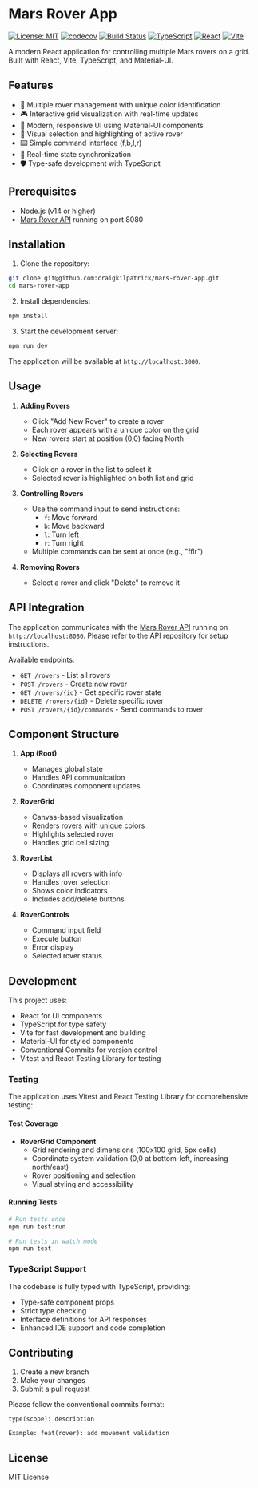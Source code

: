 # Mars Rover App

[![License: MIT](https://img.shields.io/badge/License-MIT-yellow.svg)](https://opensource.org/licenses/MIT)
[![codecov](https://codecov.io/gh/craigkilpatrick/mars-rover-app/branch/main/graph/badge.svg)](https://codecov.io/gh/craigkilpatrick/mars-rover-app)
[![Build Status](https://github.com/craigkilpatrick/mars-rover-app/workflows/CI/badge.svg)](https://github.com/craigkilpatrick/mars-rover-app/actions)
[![TypeScript](https://img.shields.io/badge/TypeScript-5.2-blue.svg)](https://www.typescriptlang.org/)
[![React](https://img.shields.io/badge/React-18.2-blue.svg)](https://reactjs.org/)
[![Vite](https://img.shields.io/badge/Vite-6.2-646CFF.svg)](https://vitejs.dev/)

A modern React application for controlling multiple Mars rovers on a grid. Built with React, Vite, TypeScript, and Material-UI.

## Features

- 🚀 Multiple rover management with unique color identification
- 🎮 Interactive grid visualization with real-time updates
- 📱 Modern, responsive UI using Material-UI components
- 🎯 Visual selection and highlighting of active rover
- ⌨️ Simple command interface (f,b,l,r)
- 🔄 Real-time state synchronization
- 🛡️ Type-safe development with TypeScript

## Prerequisites

- Node.js (v14 or higher)
- [Mars Rover API](https://github.com/craigkilpatrick/mars-rover-api) running on port 8080

## Installation

1. Clone the repository:
```bash
git clone git@github.com:craigkilpatrick/mars-rover-app.git
cd mars-rover-app
```

2. Install dependencies:
```bash
npm install
```

3. Start the development server:
```bash
npm run dev
```

The application will be available at `http://localhost:3000`.

## Usage

1. **Adding Rovers**
   - Click "Add New Rover" to create a rover
   - Each rover appears with a unique color on the grid
   - New rovers start at position (0,0) facing North

2. **Selecting Rovers**
   - Click on a rover in the list to select it
   - Selected rover is highlighted on both list and grid

3. **Controlling Rovers**
   - Use the command input to send instructions:
     - `f`: Move forward
     - `b`: Move backward
     - `l`: Turn left
     - `r`: Turn right
   - Multiple commands can be sent at once (e.g., "fflr")

4. **Removing Rovers**
   - Select a rover and click "Delete" to remove it

## API Integration

The application communicates with the [Mars Rover API](https://github.com/craigkilpatrick/mars-rover-api) running on `http://localhost:8080`. Please refer to the API repository for setup instructions.

Available endpoints:

- `GET /rovers` - List all rovers
- `POST /rovers` - Create new rover
- `GET /rovers/{id}` - Get specific rover state
- `DELETE /rovers/{id}` - Delete specific rover
- `POST /rovers/{id}/commands` - Send commands to rover

## Component Structure

1. **App (Root)**
   - Manages global state
   - Handles API communication
   - Coordinates component updates

2. **RoverGrid**
   - Canvas-based visualization
   - Renders rovers with unique colors
   - Highlights selected rover
   - Handles grid cell sizing

3. **RoverList**
   - Displays all rovers with info
   - Handles rover selection
   - Shows color indicators
   - Includes add/delete buttons

4. **RoverControls**
   - Command input field
   - Execute button
   - Error display
   - Selected rover status

## Development

This project uses:
- React for UI components
- TypeScript for type safety
- Vite for fast development and building
- Material-UI for styled components
- Conventional Commits for version control
- Vitest and React Testing Library for testing

### Testing

The application uses Vitest and React Testing Library for comprehensive testing:

#### Test Coverage
- **RoverGrid Component**
  - Grid rendering and dimensions (100x100 grid, 5px cells)
  - Coordinate system validation (0,0 at bottom-left, increasing north/east)
  - Rover positioning and selection
  - Visual styling and accessibility

#### Running Tests
```bash
# Run tests once
npm run test:run

# Run tests in watch mode
npm run test
```

### TypeScript Support

The codebase is fully typed with TypeScript, providing:
- Type-safe component props
- Strict type checking
- Interface definitions for API responses
- Enhanced IDE support and code completion

## Contributing

1. Create a new branch
2. Make your changes
3. Submit a pull request

Please follow the conventional commits format:
```
type(scope): description

Example: feat(rover): add movement validation
```

## License

MIT License
